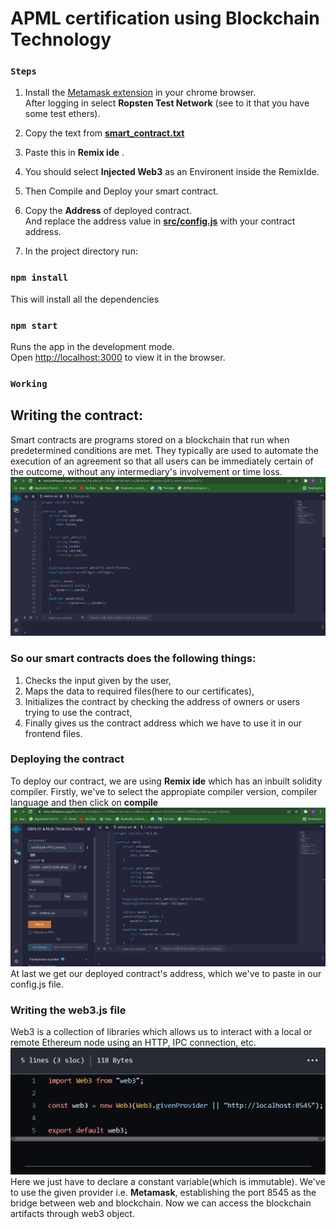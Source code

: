 # APML certification using Blockchain Technology

### `Steps`

1. Install the [Metamask extension](https://chrome.google.com/webstore/detail/metamask/nkbihfbeogaeaoehlefnkodbefgpgknn?hl=en) in your chrome browser.<br>
After logging in select **Ropsten Test Network** (see to it that you have some test ethers).


2. Copy the text from **[smart_contract.txt](https://github.com/nitinskumavat/blockchain-certs/blob/master/smart_contract.txt)**

3. Paste this in **Remix ide** .<br>

4. You should select **Injected Web3** as an Environent inside the RemixIde.<br>

5. Then Compile and Deploy your smart contract.<br>

6. Copy the **Address** of deployed contract.<br> 
And replace the address value in **[src/config.js](https://github.com/nitinskumavat/blockchain-certs/blob/master/src/config.js)** with your contract address.<br>


7. In the project directory run:

### `npm install`

This will install all the dependencies

### `npm start`

Runs the app in the development mode.<br>
Open [http://localhost:3000](http://localhost:3000) to view it in the browser.


### `Working`

## Writing the contract:
Smart contracts are programs stored on a blockchain that run when predetermined conditions are met. They typically are used to automate the execution of an agreement so that all users can be immediately certain of the outcome, without any intermediary's involvement or time loss.<br>
![Smart contract](https://github.com/gauravd-123/APML-Certification/blob/main/smart%20cont%20img.png)<br>

### So our smart contracts does the following things:
1. Checks the input given by the user,
2. Maps the data to required files(here to our certificates),
3. Initializes the contract by checking the address of owners or        users trying to use the contract,
4. Finally gives us the contract address which we have to use it in      our frontend files.


### Deploying the contract
To deploy our contract, we are using **Remix ide** which has an inbuilt solidity compiler. Firstly, we've to select the appropiate compiler version, compiler language and then click on **compile**<br>
![Deployment](https://github.com/gauravd-123/APML-Certification/blob/main/Deployment%20img.png)<br>
At last we get our deployed contract's address, which we've to paste in our config.js file.

### Writing the web3.js file
Web3 is a collection of libraries which allows us to interact with a local or remote Ethereum node using an HTTP, IPC connection, etc.<br>
![Web3 file](https://github.com/gauravd-123/APML-Certification/blob/main/Web3%20file%20img.png)<br>
Here we just have to declare a constant variable(which is immutable). We've to use the given provider i.e. **Metamask**, establishing the port 8545 as the bridge between web and blockchain.
Now we can access the blockchain artifacts through web3 object.
